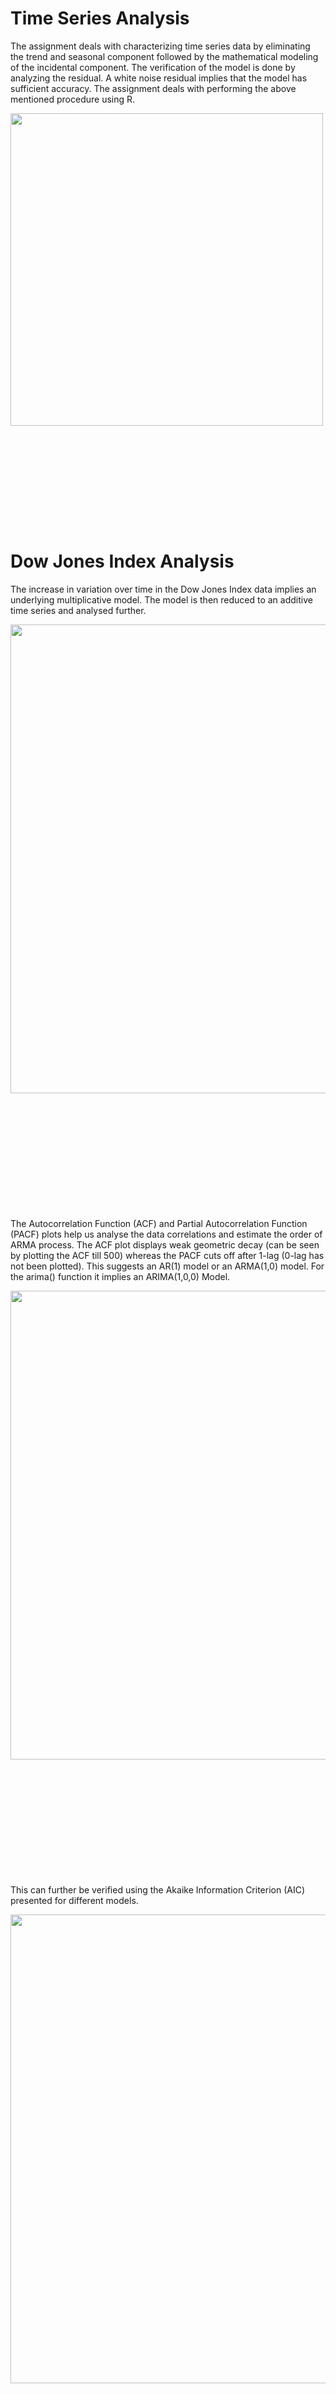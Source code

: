 # Time Series Analysis
The assignment deals with characterizing time series data by eliminating the trend and seasonal component followed by the mathematical modeling of the incidental component. The verification of the model is done by analyzing the residual. A white noise residual implies that the model has sufficient accuracy. The assignment deals with performing the above mentioned procedure using R.

<p align="center">
  <img src="https://github.com/kirtan2605/UTwente-191571090-Time_Series_Analysis/blob/master/images/Procedure.png" style="width:500px; height:auto; float:left;">
  <div style="clear:both; margin-bottom:200px;"></div>
</p>

# Dow Jones Index Analysis
The increase in variation over time in the Dow Jones Index data implies an underlying multiplicative model. The model is then reduced to an additive time series and analysed further.

<p align="center">
  <img src="https://github.com/kirtan2605/UTwente-191571090-Time_Series_Analysis/blob/master/images/Dow_Jones_1.png" style="width:750px; height:auto; float:left;">
  <div style="clear:both; margin-bottom:200px;"></div>
</p>

The Autocorrelation Function (ACF) and Partial Autocorrelation Function (PACF) plots help us analyse the data correlations and estimate the order of ARMA process. 
The ACF plot displays weak geometric decay (can be seen by plotting the ACF till 500) whereas the PACF cuts off after 1-lag (0-lag has not been plotted). This suggests an AR(1) model or an ARMA(1,0) model. For the arima() function it implies an ARIMA(1,0,0) Model. 

<p align="center">
  <img src="https://github.com/kirtan2605/UTwente-191571090-Time_Series_Analysis/blob/master/images/Dow_Jones_2.png" style="width:750px; height:auto; float:left;">
  <div style="clear:both; margin-bottom:200px;"></div>
</p>

This can further be verified using the Akaike Information Criterion (AIC) presented for different models.

<p align="center">
  <img src="https://github.com/kirtan2605/UTwente-191571090-Time_Series_Analysis/blob/master/images/Dow_Jones_AIC.png" style="width:750px; height:auto; float:left;">
  <div style="clear:both; margin-bottom:200px;"></div>
</p>

Thus, the best estimate for a model is

$$
X_t = 0.9966 X_{t-1} + \epsilon_t
$$

with $\epsilon_t$ being a zero-mean white noise with variance $0.0007594$


The residual analysis shows that the residuals can be considered as white noise. The mean is 4.297635e-05, and can be considered to be negligible. The ACF Plot confirms that the residuals are indeed white noise. The ACF Plot deplays only 1 peak, at 0-lag, while the others can be considered insignificant, since they lie below the significance interval.

<p align="center">
  <img src="https://github.com/kirtan2605/UTwente-191571090-Time_Series_Analysis/blob/master/images/Dow_Jones_3.png" style="width:750px; height:auto; float:left;">
  <div style="clear:both; margin-bottom:200px;"></div>
</p>

# ECG Analysis
The ACF plot is decaying, hence AR component is present. The PACF is not abruptly reduced to zero and a slight decay is visible in it as well, hence the model is expected to be ARMA.

<p align="center">
  <img src="https://github.com/kirtan2605/UTwente-191571090-Time_Series_Analysis/blob/master/images/ECG_1.png" style="width:750px; height:auto; float:left;">
  <div style="clear:both; margin-bottom:200px;"></div>
</p>

Calculating the AIC values for all models upto the ARMA(5,5), it can be seen that the ARMA(4,5) has the least AIC value and hence is the best model for the given dataset. ARMA(5,4) is a similarly good model. This complies with the observation made from the ACF and PACF plots. 

<p align="center">
  <img src="https://github.com/kirtan2605/UTwente-191571090-Time_Series_Analysis/blob/master/images/ECG_AIC.png" style="width:750px; height:auto; float:left;">
  <div style="clear:both; margin-bottom:200px;"></div>
</p>

$$
X_t = 1.1436 X_{t-1} + 0.4225 X_{t-2} − 0.943 X_{t-3} + 0.318 X_{t-4} + 0.57 \epsilon_{t-1} − 0.4815 \epsilon_{t-2} − 0.4158 \epsilon_{t-3} − 0.3354 \epsilon_{t-4} − 0.0905 \epsilon_{t-5} + \epsilon_t
$$


The residuals can be considered as white noise. The mean is -6.724934e-05, and can be considered to be negligible. The ACF Plot confirms that the residuals are indeed white noise. The ACF Plot deplays only 1 peak, at 0-lag, while the others can be considered insignificant, since they lie below the significance interval.

<p align="center">
  <img src="https://github.com/kirtan2605/UTwente-191571090-Time_Series_Analysis/blob/master/images/ECG_2.png" style="width:750px; height:auto; float:left;">
  <div style="clear:both; margin-bottom:200px;"></div>
</p>

